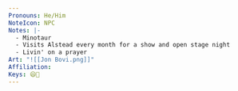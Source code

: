 ```yaml
---
Pronouns: He/Him
NoteIcon: NPC
Notes: |-
  - Minotaur
  - Visits Alstead every month for a show and open stage night
  - Livin' on a prayer
Art: "![[Jon Bovi.png]]"
Affiliation: 
Keys: 😄🤝
---
```

